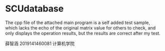 # SCUdatabase
The cpp file of the attached main program is a self added test sample,
which lacks the echo of the original matrix value for others to check,
and only displays the operation results, 
but the results are correct after my test.

薛智涵 2019141460081 计算机学院
